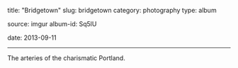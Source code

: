 title: "Bridgetown"
slug: bridgetown
category: photography
type: album

source: imgur
album-id: Sq5lU

date: 2013-09-11

---

The arteries of the charismatic Portland.
